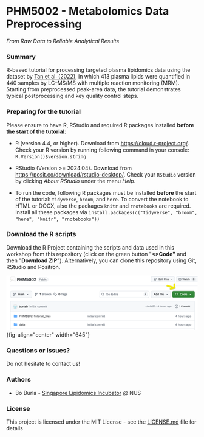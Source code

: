# PHM5002 - Metabolomics Data Preprocessing

*From Raw Data to Reliable Analytical Results*

### Summary

R-based tutorial for processing targeted plasma lipidomics data using the dataset by [Tan et al. (2022)](https://doi.org/10.1161/ATVBAHA.121.316847), in which 413 plasma lipids were quantified in 440 samples by LC–MS/MS with multiple reaction monitoring (MRM). Starting from preprocessed peak-area data, the tutorial demonstrates typical postprocessing and key quality control steps.

### Preparing for the tutorial

Please ensure to have R, RStudio and required R packages installed **before the start of the tutorial**:

-   R (version 4.4, or higher). Download from <https://cloud.r-project.org/>. Check your R version by running following command in your console: `R.Version()$version.string`

-   RStudio (Version \>= 2024.04). Download from <https://posit.co/download/rstudio-desktop/>. Check your `RStudio` version by clicking *About RStudio* under the menu *Help.*

-   To run the code, following R packages must be installed **before** the start of the tutorial: `tidyverse`, `broom`, and `here`. To convert the notebook to HTML or DOCX, also the packages `knitr` and `rnotebooks` are required. Install all these packages via `install.packages(c("tidyverse", "broom", "here", "knitr", "rnotebooks"))`

### Download the R scripts

Download the R Project containing the scripts and data used in this workshop from this repository (click on the green button "**\<\>Code"** and then "**Download ZIP**"). Alternatively, you can clone this repository using Git, RStudio and Positron.

![](images/clipboard-1540060641.png){fig-align="center" width="645"}

### Questions or Issues?

Do not hesitate to contact us!

### Authors

-   Bo Burla - [Singapore Lipidomics Incubator](https://sling.sg) \@ NUS

### License

This project is licensed under the MIT License - see the [LICENSE.md](LICENSE.md) file for details
